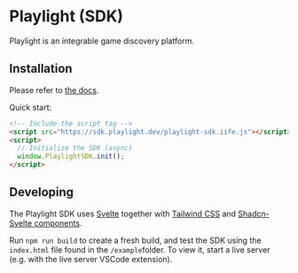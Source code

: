 # Playlight (SDK)
Playlight is an integrable game discovery platform.

## Installation
Please refer to [the docs](https://playlight.dev/docs).

Quick start:
```html
<!-- Include the script tag -->
<script src="https://sdk.playlight.dev/playlight-sdk.iife.js"></script>
<script>
  // Initialize the SDK (async)
  window.PlaylightSDK.init();
</script>
```

## Developing

The Playlight SDK uses [Svelte](https://svelte.dev) together with [Tailwind CSS](https://tailwindcss.com/) and [Shadcn-Svelte components](https://next.shadcn-svelte.com/).

Run `npm run build` to create a fresh build, and test the SDK using the `index.html` file found in the `/example`folder. 
To view it, start a live server (e.g. with the live server VSCode extension).
